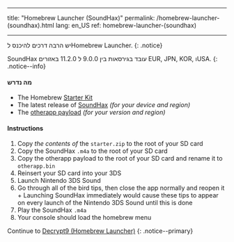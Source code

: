 * * *

title: "Homebrew Launcher (SoundHax)" permalink: /homebrew-launcher-(soundhax).html lang: en_US ref: homebrew-launcher-(soundhax)

* * *

יש הרבה דרכים להיכנס לHomebrew Launcher. {: .notice}

SoundHax עובד בגירסאות בין 9.0.0 ל 11.2.0 באזורים EUR, JPN, KOR, וUSA. {: .notice--info}

#### מה נדרש

+ The Homebrew [Starter Kit](http://smealum.github.io/ninjhax2/starter.zip)
+ The latest release of [SoundHax](http://soundhax.com/) *(for your device and region)*
+ The [otherapp payload](https://smealum.github.io/3ds/#otherapp) *(for your version and region)*

#### Instructions

  1. Copy *the contents of* the `starter.zip` to the root of your SD card
  2. Copy the SoundHax `.m4a` to the root of your SD card
  3. Copy the otherapp payload to the root of your SD card and rename it to `otherapp.bin`
  4. Reinsert your SD card into your 3DS
  5. Launch Nintendo 3DS Sound
  6. Go through all of the bird tips, then close the app normally and reopen it 
    + Launching SoundHax immediately would cause these tips to appear on every launch of the Nintendo 3DS Sound until this is done
  7. Play the SoundHax `.m4a`
  8. Your console should load the homebrew menu

Continue to [Decrypt9 (Homebrew Launcher)](decrypt9-(homebrew-launcher)) {: .notice--primary}